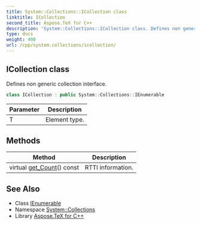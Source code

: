 ```yaml
---
title: System::Collections::ICollection class
linktitle: ICollection
second_title: Aspose.TeX for C++
description: 'System::Collections::ICollection class. Defines non generic collection interface in C++.'
type: docs
weight: 400
url: /cpp/system.collections/icollection/
---
```

## ICollection class


Defines non generic collection interface.

```cpp
class ICollection : public System::Collections::IEnumerable
```


| Parameter | Description |
| --- | --- |
| T | Element type. |
## Methods

| Method | Description |
| --- | --- |
| virtual [get_Count](./get_count/)() const | RTTI information. |

## See Also

* Class [IEnumerable](../ienumerable/)
* Namespace [System::Collections](../)
* Library [Aspose.TeX for C++](../../)
